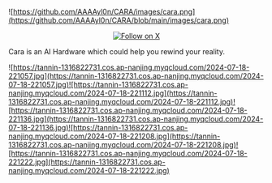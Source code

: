 ![https://github.com/AAAAyl0n/CARA/images/cara.png](https://github.com/AAAAyl0n/CARA/blob/main/images/cara.png)

<div style="text-align: center;">
    <a href="https://x.com/YehBowen">
        <img src="https://img.shields.io/twitter/follow/Ayl0n?logo=X&color=%20%23f5f5f5" alt="Follow on X">
    </a>
</div>



Cara is an AI Hardware which could help you rewind your reality.

![https://tannin-1316822731.cos.ap-nanjing.myqcloud.com/2024-07-18-221057.jpg](https://tannin-1316822731.cos.ap-nanjing.myqcloud.com/2024-07-18-221057.jpg)![https://tannin-1316822731.cos.ap-nanjing.myqcloud.com/2024-07-18-221112.jpg](https://tannin-1316822731.cos.ap-nanjing.myqcloud.com/2024-07-18-221112.jpg)![https://tannin-1316822731.cos.ap-nanjing.myqcloud.com/2024-07-18-221136.jpg](https://tannin-1316822731.cos.ap-nanjing.myqcloud.com/2024-07-18-221136.jpg)![https://tannin-1316822731.cos.ap-nanjing.myqcloud.com/2024-07-18-221208.jpg](https://tannin-1316822731.cos.ap-nanjing.myqcloud.com/2024-07-18-221208.jpg)![https://tannin-1316822731.cos.ap-nanjing.myqcloud.com/2024-07-18-221222.jpg](https://tannin-1316822731.cos.ap-nanjing.myqcloud.com/2024-07-18-221222.jpg)

